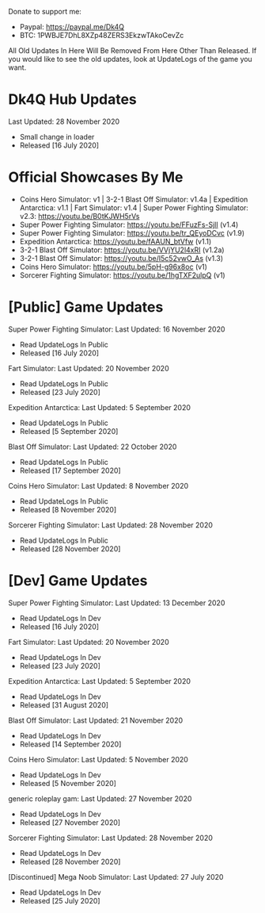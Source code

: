 Donate to support me:
- Paypal: https://paypal.me/Dk4Q
- BTC: 1PWBJE7DhL8XZp48ZERS3EkzwTAkoCevZc

All Old Updates In Here Will Be Removed From Here Other Than Released. If you would like to see the old updates, look at UpdateLogs of the game you want.

# Dk4Q Hub Updates
Last Updated: 28 November 2020
- Small change in loader
- Released [16 July 2020]

# Official Showcases By Me
- Coins Hero Simulator: v1 | 3-2-1 Blast Off Simulator: v1.4a | Expedition Antarctica: v1.1 | Fart Simulator: v1.4 | Super Power Fighting Simulator: v2.3: https://youtu.be/B0tKJWH5rVs
- Super Power Fighting Simulator: https://youtu.be/FFuzFs-SjlI (v1.4)
- Super Power Fighting Simulator: https://youtu.be/tr_QEyoDCvc (v1.9)
- Expedition Antarctica: https://youtu.be/fAAUN_btVfw (v1.1)
- 3-2-1 Blast Off Simulator: https://youtu.be/VVjYU2l4xRI (v1.2a)
- 3-2-1 Blast Off Simulator: https://youtu.be/I5c52vwO_As (v1.3)
- Coins Hero Simulator: https://youtu.be/5pH-g96x8oc (v1)
- Sorcerer Fighting Simulator: https://youtu.be/1hgTXF2ulpQ (v1)

# [Public] Game Updates

Super Power Fighting Simulator:
Last Updated: 16 November 2020
- Read UpdateLogs In Public
- Released [16 July 2020]

Fart Simulator:
Last Updated: 20 November 2020
- Read UpdateLogs In Public
- Released [23 July 2020]

Expedition Antarctica:
Last Updated: 5 September 2020
- Read UpdateLogs In Public
- Released [5 September 2020]

Blast Off Simulator:
Last Updated: 22 October 2020
- Read UpdateLogs In Public
- Released [17 September 2020]

Coins Hero Simulator:
Last Updated: 8 November 2020
- Read UpdateLogs In Public
- Released [8 November 2020]

Sorcerer Fighting Simulator:
Last Updated: 28 November 2020
- Read UpdateLogs In Public
- Released [28 November 2020]

# [Dev] Game Updates

Super Power Fighting Simulator:
Last Updated: 13 December 2020
- Read UpdateLogs In Dev
- Released [16 July 2020]

Fart Simulator:
Last Updated: 20 November 2020
- Read UpdateLogs In Dev
- Released [23 July 2020]

Expedition Antarctica:
Last Updated: 5 September 2020
- Read UpdateLogs In Dev
- Released [31 August 2020]

Blast Off Simulator:
Last Updated: 21 November 2020
- Read UpdateLogs In Dev
- Released [14 September 2020]

Coins Hero Simulator:
Last Updated: 5 November 2020
- Read UpdateLogs In Dev
- Released [5 November 2020]

generic roleplay gam:
Last Updated: 27 November 2020
- Read UpdateLogs In Dev
- Released [27 November 2020]

Sorcerer Fighting Simulator:
Last Updated: 28 November 2020
- Read UpdateLogs In Dev
- Released [28 November 2020]

[Discontinued] Mega Noob Simulator:
Last Updated: 27 July 2020
- Read UpdateLogs In Dev
- Released [25 July 2020]